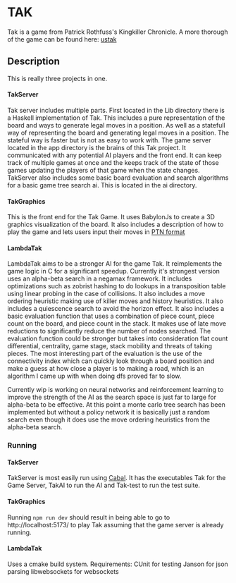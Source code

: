 # TAK

Tak is a game from Patrick Rothfuss's Kingkiller Chronicle.
A more thorough of the game can be found here: [ustak](https://ustak.org/)

## Description
This is really three projects in one. 

#### TakServer
Tak server includes multiple parts. First located in the Lib directory there is a Haskell implementation of Tak. This includes a pure representation of the board and ways to generate legal moves in a position. As well as a statefull way of representing the board and generating legal moves in a position. The stateful way is faster but is not as easy to work with.
The game server located in the app directory is the brains of this Tak project. It communicated with any potential AI players and the front end. It can keep track of multiple games at once and the keeps track of the state of those games updating the players of that game when the state changes.
    TakServer also includes some basic board evaluation and search algorithms for a basic game tree search ai. This is located in the ai directory.

#### TakGraphics
This is the front end for the Tak Game. It uses BabylonJs to create a 3D graphics visualization of the board. It also includes a description of how to play the game and lets users input their moves in [PTN format](https://ustak.org/portable-tak-notation/)

#### LambdaTak
LambdaTak aims to be a stronger AI for the game Tak. It reimplements the game logic in C for a significant speedup. Currently it's strongest version uses an alpha-beta search in a negamax framework. It includes optimizations such as zobrist hashing to do lookups in a transposition table using linear probing in the case of collisions. It also includes a move ordering heuristic making use of killer moves and history heuristics. It also includes a quiescence search to avoid the horizon effect. It also includes a basic evaluation function that uses a combination of piece count, piece count on the board, and piece count in the stack. It makes use of late move reductions to significantly reduce the number of nodes searched. The evaluation function could be stronger but takes into consideration flat count differential, centrality, game stage, stack mobility and threats of taking pieces. The most interesting part of the evaluation is the use of the connectivity index which can quickly look through a board position and make a guess at how close a player is to making a road, which is an algorithm I came up with when doing dfs proved far to slow.

Currently wip is working on neural networks and reinforcement learning to improve the strength of the AI as the search space is just far to large for alpha-beta to be effective. At this point a monte carlo tree search has been implemented but without a policy network it is basically just a random search even though it does use the move ordering heuristics from the alpha-beta search.

### Running
#### TakServer
TakServer is most easily run using [Cabal](https://www.haskell.org/cabal/).
It has the executables Tak for the Game Server, TakAI to run the AI and Tak-test to run the test suite.

#### TakGraphics
Running `npm run dev` should result in being able to go to http://localhost:5173/ to play Tak assuming that the game server is already running.

#### LambdaTak
Uses a cmake build system. 
Requirements:
CUnit for testing
Janson for json parsing
libwebsockets for websockets

